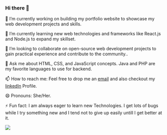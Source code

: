 ### Hi there 👋
🔭 I’m currently working on building my portfolio website to showcase my web development projects and skills.

🌱 I’m currently learning new web technologies and frameworks like React.js and Node.js to expand my skillset.

👯 I’m looking to collaborate on open-source web development projects to gain practical experience and contribute to the community..

💬 Ask me about HTML, CSS, and JavaScript concepts. Java and PHP are my favorite languages to use for backend.

📫 How to reach me: Feel free to drop me an [email](mailto:hellypatel.1104@gmail.com) and also checkout my [linkedIn](https://leetcode.com/helly_patel/) Profile.

😄 Pronouns: She/Her.

⚡ Fun fact: I am always eager to learn new Technologies. I get lots of bugs while I try something new and I tend not to give up easily untill I get better at it.




[![](https://github-readme-stats.vercel.app/api/top-langs/?username=hellypatel103&layout=compact)](https://github.com/hellypatel103)
